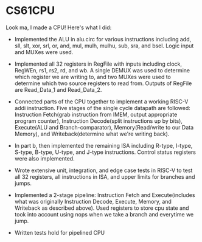 # CS61CPU

Look ma, I made a CPU! Here's what I did:

- Implemented the ALU in alu.circ for various instructions including add, sll, slt, xor, srl, or, and, mul, mulh, mulhu, sub, sra, and bsel. Logic input and MUXes were used.

- Implemented all 32 registers in RegFile with inputs including clock, RegWEn, rs1, rs2, rd, and wb. A single DEMUX was used to determine which register we are writing to, and two MUXes were used to determine which two source registers to read from. Outputs of RegFile are Read_Data_1 and Read_Data_2.

- Connected parts of the CPU together to implement a working RISC-V addi instruction. Five stages of the single cycle datapath are followed: Instruction Fetch(grab instruction from IMEM, output appropriate program counter), Instruction Decode(split instructions up by bits), Execute(ALU and Branch-comparator), Memory(Read/write to our Data Memory), and Writeback(determine what we're writing back).

- In part b, then implemented the remaining ISA including R-type, I-type, S-type, B-type, U-type, and J-type instructions. Control status registers were also implemented.

- Wrote extensive unit, integration, and edge case tests in RISC-V to test all 32 registers, all instructions in ISA, and upper limits for branches and jumps.

- Implemented a 2-stage pipeline: Instruction Fetch and Execute(includes what was originally Instruction Decode, Execute, Memory, and Writeback as described above). Used registers to store cpu state and took into account using nops when we take a branch and everytime we jump.

- Written tests hold for pipelined CPU
